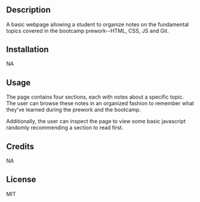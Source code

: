 # <Bootcamp Study Guide>

## Description

A basic webpage allowing a student to organize notes on the fundamental topics covered in the bootcamp prework--HTML, CSS, JS and Git. 

## Installation

NA

## Usage

The page contains four sections, each with notes about a specific topic. The user can browse these notes in an organized fashion to remember what they've learned during the prework and the bootcamp. 

Additionally, the user can inspect the page to view some basic javascript randomly recommending a section to read first. 

## Credits

NA

## License

MIT
